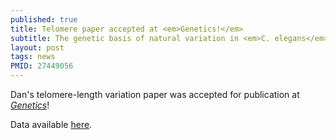```yaml
---
published: true
title: Telomere paper accepted at <em>Genetics!</em>
subtitle: The genetic basis of natural variation in <em>C. elegans</em> telomere length
layout: post
tags: news
PMID: 27449056
---
```

Dan's telomere-length variation paper was accepted for publication at <em><a href="http://www.genetics.org">Genetics</a></em>!

Data available [here](/Research/Data/Cooketal/).